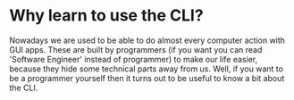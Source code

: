 # Why learn to use the CLI?

Nowadays we are used to be able to do almost every computer action with GUI apps. These are built by programmers (if you want you can read 'Software Engineer' instead of programmer) to make our life easier, because they hide some technical parts away from us. Well, if you want to be a programmer yourself then it turns out to be useful to know a bit about the CLI. 
